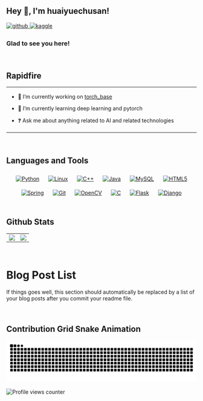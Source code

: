 ## Hey 👋, I'm huaiyuechusan!  

<a href="https://github.com/huaiyuechusan" target="_blank">
<img src=https://img.shields.io/badge/github-%2324292e.svg?&style=for-the-badge&logo=github&logoColor=white alt=github style="margin-bottom: 5px;" />
</a>
<a href="https://www.kaggle.com/huaiyuechusan" target="_blank">
<img src=https://img.shields.io/badge/kaggle-%2344BAE8.svg?&style=for-the-badge&logo=kaggle&logoColor=white alt=kaggle style="margin-bottom: 5px;" />
</a>  
  
### Glad to see you here!  

<br/>  

## Rapidfire  
<table><tr><td valign="top" width="50%">

- 🔭 I’m currently working on [torch_base](https://github.com/huaiyuechusan/torch_base)  
  

- 🌱 I’m currently learning deep learning and pytorch  
  

- ❓ Ask me about anything related to AI and related technologies  



</td></tr></table>  

<br/>  


## Languages and Tools  
<div align="center">  
<a href="https://www.python.org/" target="_blank"><img style="margin: 10px" src="https://profilinator.rishav.dev/skills-assets/python-original.svg" alt="Python" height="25" /></a>  
<a href="https://www.linux.org/" target="_blank"><img style="margin: 10px" src="https://profilinator.rishav.dev/skills-assets/linux-original.svg" alt="Linux" height="25" /></a>  
<a href="https://www.cplusplus.com/" target="_blank"><img style="margin: 10px" src="https://profilinator.rishav.dev/skills-assets/cplusplus-original.svg" alt="C++" height="25" /></a>  
<a href="https://www.java.com/" target="_blank"><img style="margin: 10px" src="https://profilinator.rishav.dev/skills-assets/java-original-wordmark.svg" alt="Java" height="25" /></a>  
<a href="https://www.mysql.com/" target="_blank"><img style="margin: 10px" src="https://profilinator.rishav.dev/skills-assets/mysql-original-wordmark.svg" alt="MySQL" height="25" /></a>  
<a href="https://en.wikipedia.org/wiki/HTML5" target="_blank"><img style="margin: 10px" src="https://profilinator.rishav.dev/skills-assets/html5-original-wordmark.svg" alt="HTML5" height="25" /></a>  
<a href="https://docs.spring.io/spring-framework/docs/3.0.x/reference/expressions.html#:~:text=The%20Spring%20Expression%20Language%20(SpEL,and%20basic%20string%20templating%20functionality." target="_blank"><img style="margin: 10px" src="https://profilinator.rishav.dev/skills-assets/springio-icon.svg" alt="Spring" height="25" /></a>  
<a href="https://github.com/" target="_blank"><img style="margin: 10px" src="https://profilinator.rishav.dev/skills-assets/git-scm-icon.svg" alt="Git" height="25" /></a>  
<a href="https://opencv.org/" target="_blank"><img style="margin: 10px" src="https://profilinator.rishav.dev/skills-assets/opencv-icon.svg" alt="OpenCV" height="25" /></a>  
<a href="https://www.cprogramming.com/" target="_blank"><img style="margin: 10px" src="https://profilinator.rishav.dev/skills-assets/c-original.svg" alt="C" height="25" /></a>  
<a href="https://flask.palletsprojects.com/" target="_blank"><img style="margin: 10px" src="https://profilinator.rishav.dev/skills-assets/flask.png" alt="Flask" height="25" /></a>  
<a href="https://www.djangoproject.com/" target="_blank"><img style="margin: 10px" src="https://profilinator.rishav.dev/skills-assets/django-original.svg" alt="Django" height="25" /></a>  
</div>  

<br/>  


## Github Stats  
<table><tr><td valign="top" width="50%">

<div align="right"><img src="https://github-readme-stats.vercel.app/api?username=huaiyuechusan&show_icons=true&count_private=true&hide_border=true" align="right" /></div>

</td><td valign="top" width="50%">

<div align="right"><img src="https://github-readme-stats.vercel.app/api/top-langs/?username=huaiyuechusan&hide_border=true&layout=compact" align="right" /></div>

</td></tr></table>  

<br/>  

# Blog Post List
<!-- BLOG-POST-LIST:START -->  
If things goes well, this section should automatically be replaced by a list of your blog posts after you commit your readme file. 
<!-- BLOG-POST-LIST:END -->  


<br/>  

## Contribution Grid Snake Animation
<picture>
  <source media="(prefers-color-scheme: dark)" srcset="https://raw.githubusercontent.com/huaiyuechusan/huaiyuechusan/output/github-contribution-grid-snake-dark.svg">
  <source media="(prefers-color-scheme: light)" srcset="https://raw.githubusercontent.com/huaiyuechusan/huaiyuechusan/output/github-contribution-grid-snake.svg">
  <img alt="github contribution grid snake animation" src="https://raw.githubusercontent.com/huaiyuechusan/huaiyuechusan/output/github-contribution-grid-snake.svg">
</picture>

<br />

![Profile views counter](https://komarev.com/ghpvc/?username=huaiyuechusan&&style=flat-square)  







